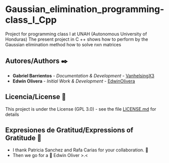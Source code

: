 # Gaussian_elimination_programming-class_I_Cpp
Project for programming class I at UNAH (Autonomous University of Honduras)  The present project in C ++ shows how to perform by the Gaussian elimination method how to solve nxn matrices

## Autores/Authors ✒️

* **Gabriel Barrientos** - *Documentation & Development* - [VanhelsingX3](https://github.com/VanhelsingX3)
* **Edwin Olivera** - *Initial Work & Development* - [EdwinOlivera](https://github.com/EdwinOlivera)

## Licencia/License 📄

This project is under the License (GPL 3.0) - see the file [LICENSE.md](LICENSE.md) for details

## Expresiones de Gratitud/Expressions of Gratitude 🎁

* I thank Patricia Sanchez and Rafa Carias for your collaboration.  📢
* Then we go for a 🍺 Edwin Oliver >.< 
